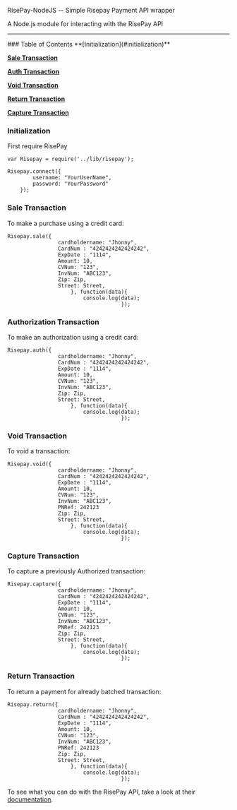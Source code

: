 RisePay-NodeJS -- Simple Risepay Payment API wrapper

A Node.js module for interacting with the RisePay API

<hr>
### Table of Contents
**[Initialization](#initialization)**

**[Sale Transaction](#sale-transaction)**

**[Auth Transaction](#authorization-transaction)**

**[Void Transaction](#void-transaction)**

**[Return Transaction](#return-transaction)**

**[Capture Transaction](#capture-transaction)**



### Initialization
First require RisePay

	
	var Risepay = require('../lib/risepay');

	Risepay.connect({
			username: "YourUserName",
			password: "YourPassword" 
		});

### Sale Transaction
To make a purchase using a credit card:
	
	Risepay.sale({
					cardholdername: "Jhonny",
					CardNum : "4242424242424242",
					ExpDate : "1114",
					Amount: 10,
					CVNum: "123",
					InvNum: "ABC123",
					Zip: Zip,
					Street: Street,
						}, function(data){
							console.log(data);
										});		

### Authorization Transaction
To make an authorization using a credit card:

	Risepay.auth({
					cardholdername: "Jhonny",
					CardNum : "4242424242424242",
					ExpDate : "1114",
					Amount: 10,
					CVNum: "123",
					InvNum: "ABC123",
					Zip: Zip,
					Street: Street,
						}, function(data){
							console.log(data);
										});		

### Void Transaction

To void a transaction:

	Risepay.void({
					cardholdername: "Jhonny",
					CardNum : "4242424242424242",
					ExpDate : "1114",
					Amount: 10,
					CVNum: "123",
					InvNum: "ABC123",
					PNRef: 242123
					Zip: Zip,
					Street: Street,
						}, function(data){
							console.log(data);
										});	

### Capture Transaction

To capture a previously Authorized transaction:
	
	Risepay.capture({
					cardholdername: "Jhonny",
					CardNum : "4242424242424242",
					ExpDate : "1114",
					Amount: 10,
					CVNum: "123",
					InvNum: "ABC123",
					PNRef: 242123
					Zip: Zip,
					Street: Street,
						}, function(data){
							console.log(data);
										});	


### Return Transaction

To return a payment for already batched transaction:
	
	Risepay.return({
					cardholdername: "Jhonny",
					CardNum : "4242424242424242",
					ExpDate : "1114",
					Amount: 10,
					CVNum: "123",
					InvNum: "ABC123",
					PNRef: 242123
					Zip: Zip,
					Street: Street,
						}, function(data){
							console.log(data);
										});	


	
To see what you can do with the RisePay API, take a look at their [documentation](https://gateway1.risepay.com/vt/nethelp/default.htm?turl=Documents%2Fsoapimplementation.htm).



